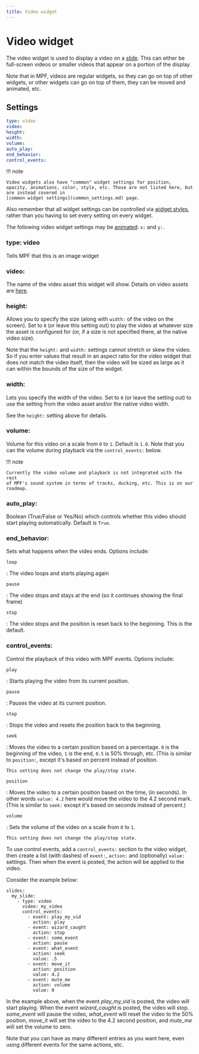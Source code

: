 ```yaml
---
title: Video widget
---
```


# Video widget


The video widget is used to display a video on a
[slide](../slides/index.md). This can
either be full-screen videos or smaller videos that appear on a portion
of the display.

Note that in MPF, videos are regular widgets, so they can go on top of
other widgets, or other widgets can go on top of them, they can be moved
and animated, etc.

## Settings

``` yaml
type: video
video:
height:
width:
volume:
auto_play:
end_behavior:
control_events:
```

!!! note

    Video widgets also have "common" widget settings for position,
    opacity, animations, color, style, etc. Those are not listed here, but
    are instead covered in
    [common widget settings](common_settings.md) page.

Also remember that all widget settings can be controlled via
[widget styles](styles.md), rather than you having to set every setting on every
widget.

The following video widget settings may be
[animated](animation.md):
`x:` and `y:`.

### type: video

Tells MPF that this is an image widget

### video:

The name of the video asset this widget will show. Details on video
assets are [here](../../assets/videos.md).

### height:

Allows you to specify the size (along with `width:` of the video on the
screen). Set to `0` (or leave this setting out) to play the video at
whatever size the asset is configured for (or, if a size is not
specified there, at the native video size).

Note that the `height:` and `width:` settings cannot stretch or skew the
video. So if you enter values that result in an aspect ratio for the
video widget that does not match the video itself, then the video will
be sized as large as it can within the bounds of the size of the widget.

### width:

Lets you specify the width of the video. Set to `0` (or leave the
setting out) to use the setting from the video asset and/or the native
video width.

See the `height:` setting above for details.

### volume:

Volume for this video on a scale from `0` to `1`. Default is `1.0`. Note
that you can the volume during playback via the `control_events:` below.

!!! note

    Currently the video volume and playback is not integrated with the rest
    of MPF's sound system in terms of tracks, ducking, etc. This is on our
    roadmap.

### auto_play:

Boolean (True/False or Yes/No) which controls whether this video should
start playing automatically. Default is `True`.

### end_behavior:

Sets what happens when the video ends. Options include:

`loop`

:   The video loops and starts playing again

`pause`

:   The video stops and stays at the end (so it continues showing the
    final frame)

`stop`

:   The video stops and the position is reset back to the beginning.
    This is the default.

### control_events:

Control the playback of this video with MPF events. Options include:

`play`

:   Starts playing the video from its current position.

`pause`

:   Pauses the video at its current position.

`stop`

:   Stops the video and resets the position back to the beginning.

`seek`

:   Moves the video to a certain position based on a percentage. `0` is
    the beginning of the video, `1` is the end, `0.5` is 50% through,
    etc. (This is similar to `position:`, except it's based on percent
    instead of position.

    This setting does not change the play/stop state.

`position`

:   Moves the video to a certain position based on the time, (in
    seconds). In other words `value: 4.2` here would move the video to
    the 4.2 second mark. (This is similar to `seek:` except it's based
    on seconds instead of percent.)

`volume`

:   Sets the volume of the video on a scale from `0` to `1`.

    This setting does not change the play/stop state.

To use control events, add a `control_events:` section to the video
widget, then create a list (with dashes) of `event:`, `action:` and
(optionally) `value:` settings. Then when the event is posted, the
action will be applied to the video.

Consider the example below:

``` mpf-mc-config
slides:
  my_slide:
    - type: video
      video: my_video
      control_events:
        - event: play_my_vid
          action: play
        - event: wizard_caught
          action: stop
        - event: some_event
          action: pause
        - event: what_event
          action: seek
          value: .5
        - event: move_it
          action: position
          value: 4.2
        - event: mute_me
          action: volume
          value: 0
```

In the example above, when the event *play_my_vid* is posted, the video
will start playing. When the event *wizard_caught* is posted, the video
will stop. *some_event* will pause the video, *what_event* will reset
the video to the 50% position, *move_it* will set the video to the 4.2
second position, and *mute_me* will set the volume to zero.

Note that you can have as many different entries as you want here, even
using different events for the same actions, etc.
